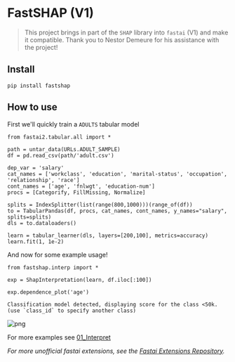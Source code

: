 # FastSHAP (V1)
> This project brings in part of the `SHAP` library into `fastai` (V1) and make it compatible. Thank you to Nestor Demeure for his assistance with the project!

## Install

`pip install fastshap`

## How to use

First we'll quickly train a `ADULTS` tabular model

```
from fastai2.tabular.all import *
```

```
path = untar_data(URLs.ADULT_SAMPLE)
df = pd.read_csv(path/'adult.csv')
```

```
dep_var = 'salary'
cat_names = ['workclass', 'education', 'marital-status', 'occupation', 'relationship', 'race']
cont_names = ['age', 'fnlwgt', 'education-num']
procs = [Categorify, FillMissing, Normalize]
```

```
splits = IndexSplitter(list(range(800,1000)))(range_of(df))
to = TabularPandas(df, procs, cat_names, cont_names, y_names="salary", splits=splits)
dls = to.dataloaders()
```

```
learn = tabular_learner(dls, layers=[200,100], metrics=accuracy)
learn.fit(1, 1e-2)
```

And now for some example usage!

```
from fastshap.interp import *
```

```
exp = ShapInterpretation(learn, df.iloc[:100])
```

```
exp.dependence_plot('age')
```


    Classification model detected, displaying score for the class <50k.
    (use `class_id` to specify another class)



![png](docs/images/output_13_2.png)


For more examples see [01_Interpret](https://muellerzr.github.io/fastshap//interpret)


*For more unofficial fastai extensions, see the [Fastai Extensions Repository](https://github.com/nestordemeure/fastai-extensions-repository).*
